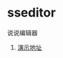 sseditor
========

说说编辑器

1. [演示地址](https://rawgit.com/reyhappen/sseditor/master/example/sseditor_1.0_demo.html)